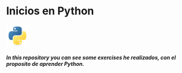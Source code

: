 # Inicios en Python
<img align="center" src="https://github.com/devicons/devicon/blob/master/icons/python/python-original.svg" alt="Python" width="60" height="60"/>

##### In this repository you can see some exercises he realizados,  con el proposito de aprender Python.


